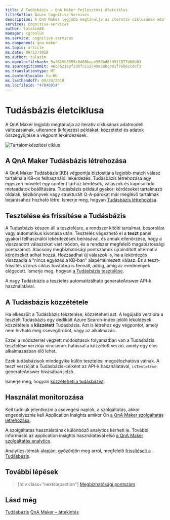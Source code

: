 ```yaml
---
title: A Tudásbázis – QnA Maker fejlesztési életciklus
titleSuffix: Azure Cognitive Services
description: A QnA Maker legjobb megtanulja az iteratív ciklusának adatmodell változásainak, utterance (kifejezés) példákat, közzététel és adatok összegyűjtése a végpont lekérdezések.
services: cognitive-services
author: tulasim88
manager: cgronlun
ms.service: cognitive-services
ms.component: qna-maker
ms.topic: article
ms.date: 09/12/2018
ms.author: tulasim
ms.openlocfilehash: 5af829b3355c6d68bace959b66f9511877d08b83
ms.sourcegitcommit: 4ecc62198f299fc215c49e38bca81f7eb62cdef3
ms.translationtype: MT
ms.contentlocale: hu-HU
ms.lasthandoff: 09/24/2018
ms.locfileid: "47040914"
---
```

# <a name="knowledge-base-lifecycle"></a>Tudásbázis életciklusa
A QnA Maker legjobb megtanulja az iteratív ciklusának adatmodell változásainak, utterance (kifejezés) példákat, közzététel és adatok összegyűjtése a végpont lekérdezések. 

![Tartalomkészítési ciklus](../media/qnamaker-concepts-lifecycle/kb-lifecycle.png)

## <a name="creating-a-qna-maker-knowledge-base"></a>A QnA Maker Tudásbázis létrehozása
A QnA Maker Tudásbázis (KB) végpontja biztosítja a legjobb-match válasz tartalma a KB-os felhasználói lekérdezés. Tudásbázis létrehozása egy egyszeri művelet egy content tárház kérdések, válaszok és kapcsolódó metaadatok beállítására. Tudásbázis például gyakori kérdéseket tartalmazó oldalak, kézikönyvek vagy strukturált Q-A-párokat már meglévő tartalmak bejárásához hozható létre. Ismerje meg, hogyan [Tudásbázis létrehozása](../How-To/create-knowledge-base.md).

## <a name="testing-and-updating-the-knowledge-base"></a>Tesztelése és frissítése a Tudásbázis
A Tudásbázis készen áll a tesztelésre, a rendszer kitölti tartalmat, besorolást vagy automatikus kivonása után. Tesztelés végezhető el a **teszt** panel gyakori felhasználói lekérdezések beírásával, és annak ellenőrzése, hogy a visszaadott válaszokat várt módon, és a rendszer megfelelő magabiztossági pontszámot. Alacsony megbízhatósági pontszámok újraindított alternatív kérdéseket adhat hozzá. Hozzáadhat új válaszok is, ha a lekérdezés visszaadja a "nincs egyezés a KB-ban" alapértelmezett válasz. Ez a teszt-frissítés szoros ciklus továbbra is fennáll, addig, amíg az eredmények elégedett. Ismerje meg, hogyan [a Tudásbázis tesztelése](../How-To/test-knowledge-base.md).

A nagy Tudásbázis a tesztelés automatizálható generateAnswer API-k használatával. 

## <a name="publish-the-knowledge-base"></a>A Tudásbázis közzététele
Ha elkészült a Tudásbázis tesztelése, közzéteheti azt. A legújabb verzióra a tesztelt Tudásbázis egy dedikált Azure Search-index jelölő leküldések közzététele a **közzétett** Tudásbázis. Azt is létrehoz egy végpontot, amely nem hívható meg csevegőrobot, vagy az alkalmazás.

Ezzel a módszerrel végzett módosítások folyamatban van a Tudásbázis tesztelése verziója nincsenek hatással a közzétett verzió, amely egy éles alkalmazásban élő lehet.

Ezek tudásbázisok mindegyike külön tesztelési megcélozhatóvá válnak. A teszt verzióját a Tudásbázis-célként az API-k használatával, `isTest=true` generateAnswer hívásában jelző.

Ismerje meg, hogyan [közzéteheti a tudásbázist](../How-To/publish-knowledge-base.md).

## <a name="monitor-usage"></a>Használat monitorozása
Kell tudniuk jelentkezni a csevegési naplók, a szolgáltatás, akkor engedélyeznie kell Application Insights amikor Ön [a QnA Maker szolgáltatás létrehozása](../How-To/set-up-qnamaker-service-azure.md).

A szolgáltatás használatának különböző analytics kérheti le. További információ az application insights használatával első [a QnA Maker szolgáltatás analytics](../How-To/get-analytics-knowledge-base.md).

Analytics-témák alapján, győződjön meg arról, megfelelő [frissítéseit a Tudásbázis](../How-To/edit-knowledge-base.md).

## <a name="next-steps"></a>További lépések

> [!div class="nextstepaction"]
> [Megbízhatósági pontszám](./confidence-score.md)

## <a name="see-also"></a>Lásd még 

[Tudásbázis](./knowledge-base.md)
[QnA Maker – áttekintés](../Overview/overview.md)
